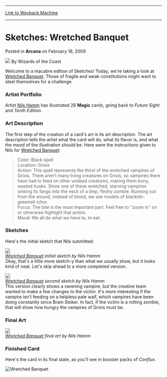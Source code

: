 
---
[Link to Wayback Machine](https://web.archive.org/web/20211027143345/https://magic.wizards.com/en/articles/archive/arcana/sketches-wretched-banquet-2009-02-18)

[_metadata_:author]:- "Wizards of the Coast"
[_metadata_:description]:- "Welcome to a macabre edition of Sketches! Today, we're taking a look at Wretched Banquet. Those of fragile and weak constitutions might want to steel themselves for a challenge.Artist Portfolio Artist Nils Hamm has illustrated 28 Magic cards, going back to Future Sight and Tenth Edition.Art DescriptionThe first step of the creation of a card's art is its art description. The"
[_metadata_:generator]:- "Drupal 7 (http://drupal.org)"
[_metadata_:node]:- "649576"
[_metadata_:publish_date]:- "2009-02-18"
[_metadata_:source]:- "div-main-content"
[_metadata_:title]:- "Sketches: Wretched Banquet"
[_metadata_:wayback_capture_timestamp]:- "2021-10-27 14:33:45"
[_metadata_:wayback_raw_url]:- "https://web.archive.org/web/20211027143345id_/https://magic.wizards.com/en/articles/archive/arcana/sketches-wretched-banquet-2009-02-18"
[_metadata_:wayback_url]:- "https://magic.wizards.com/en/articles/archive/arcana/sketches-wretched-banquet-2009-02-18"
---


Sketches: Wretched Banquet
==========================



 Posted in **Arcana**
 on February 18, 2009 






![](https://media.magic.wizards.com/styles/auth_small/public/images/person/wizards_author.jpg)
By Wizards of the Coast











Welcome to a macabre edition of Sketches! Today, we're taking a look at [Wretched Banquet](https://gatherer.wizards.com/Pages/Card/Details.aspx?name=Wretched+Banquet). Those of fragile and weak constitutions might want to steel themselves for a challenge.

### Artist Portfolio

 Artist [Nils Hamm](http://beta.gatherer.wizards.com/Pages/Search/Default.aspx?output=spoiler&method=visual&action=advanced&artist=+Nils+Hamm) has illustrated 28 **Magic** cards, going back to *Future Sight* and *Tenth Edition*.

### Art Description

The first step of the creation of a card's art is its art description. The art description tells the artist what the card will do, what its flavor is, and what the mood of the illustration should be. Here were the instructions given to Nils for [Wretched Banquet](https://gatherer.wizards.com/Pages/Card/Details.aspx?name=Wretched+Banquet):


> 
> Color: Black spell  
>  Location: Grixis  
>  Action: This spell represents the thirst of the wretched vampires of Grixis. There aren’t many living creatures on Grixis, so vampires there have had to feed on other undead creatures, making them bony, wasted husks. Show one of these wretched, starving vampires sinking its fangs into the neck of a limp, fleshy zombie. Running out from the wound, instead of blood, we see rivulets of blackish-greenish ichor.  
>  Focus: The bite is the most important part. Feel free to "zoom in" on or otherwise highlight that action.  
>  Mood: We all do what we have to, to eat.
> 
> 
> 

### Sketches

Here's the initial sketch that Nils submitted:

![](https://media.magic.wizards.com/image_legacy_migration/mtg/images/daily/arcana/128_sketch1.jpg)  
*[Wretched Banquet](https://gatherer.wizards.com/Pages/Card/Details.aspx?name=Wretched+Banquet) initial sketch by Nils Hamm*  
Okay, that's a little more sketch-y than what we usually show, but it looks kind of neat. Let's skip ahead to a more completed version.

![](https://media.magic.wizards.com/image_legacy_migration/mtg/images/daily/arcana/128_sketch2.jpg)  
*[Wretched Banquet](https://gatherer.wizards.com/Pages/Card/Details.aspx?name=Wretched+Banquet) second sketch by Nils Hamm*  
This version clearly shows a ravening vampire, but the creative team wanted to make a few changes to the victim. It's more interesting if the vampire isn't feeding on a helpless pale waif, which vampires have been doing constantly since Bram Stoker. In fact, if the victim is a rotting zombie, that will show how hungry the vampires of Grixis must be.

### Final Art

![](https://media.magic.wizards.com/image_legacy_migration/mtg/images/daily/arcana/128_final.jpg)  
*[Wretched Banquet](https://gatherer.wizards.com/Pages/Card/Details.aspx?name=Wretched+Banquet) final art by Nils Hamm*  
### Finished Card

Here's the card in its final state, as you'll see in booster packs of *Conflux*. 

![Wretched Banquet](http://gatherer.wizards.com/Handlers/Image.ashx?type=card&name=Wretched+Banquet)






